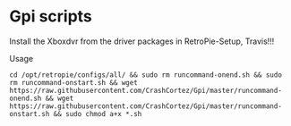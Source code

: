 # Gpi scripts

Install the Xboxdvr from the driver packages in RetroPie-Setup, Travis!!!


Usage 

```shell
cd /opt/retropie/configs/all/ && sudo rm runcommand-onend.sh && sudo rm runcommand-onstart.sh && wget https://raw.githubusercontent.com/CrashCortez/Gpi/master/runcommand-onend.sh && wget https://raw.githubusercontent.com/CrashCortez/Gpi/master/runcommand-onstart.sh && sudo chmod a+x *.sh 
```
